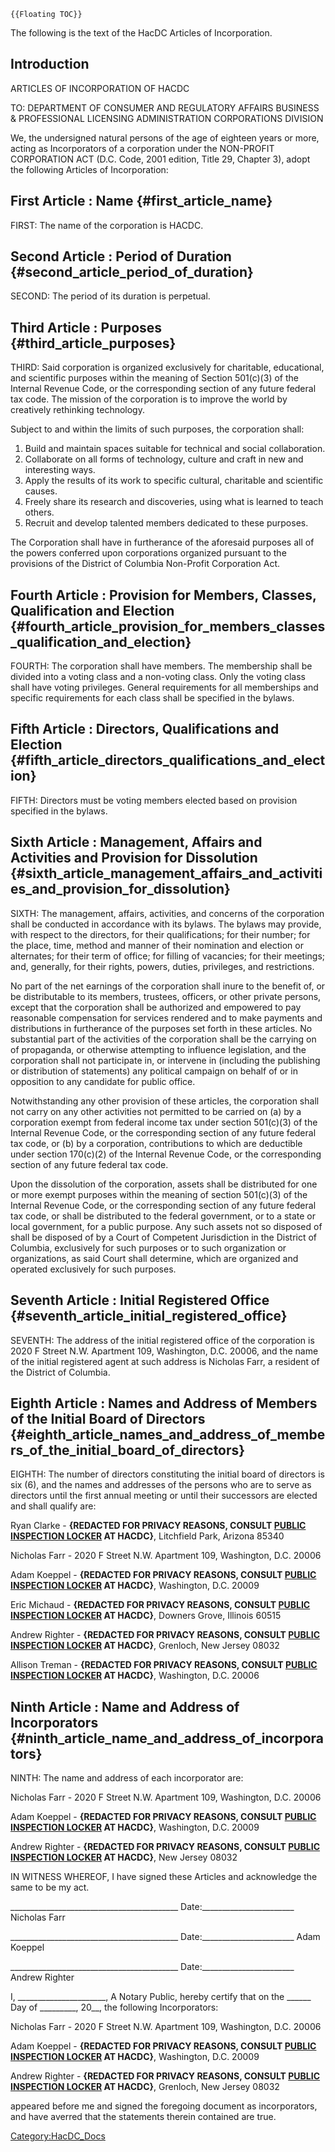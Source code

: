 ```{=mediawiki}
{{Floating TOC}}
```
The following is the text of the HacDC Articles of Incorporation.

## Introduction

ARTICLES OF INCORPORATION OF HACDC

TO: DEPARTMENT OF CONSUMER AND REGULATORY AFFAIRS BUSINESS &
PROFESSIONAL LICENSING ADMINISTRATION CORPORATIONS DIVISION

We, the undersigned natural persons of the age of eighteen years or
more, acting as Incorporators of a corporation under the NON-PROFIT
CORPORATION ACT (D.C. Code, 2001 edition, Title 29, Chapter 3), adopt
the following Articles of Incorporation:

## First Article : Name {#first_article_name}

FIRST: The name of the corporation is HACDC.

## Second Article : Period of Duration {#second_article_period_of_duration}

SECOND: The period of its duration is perpetual.

## Third Article : Purposes {#third_article_purposes}

THIRD: Said corporation is organized exclusively for charitable,
educational, and scientific purposes within the meaning of Section
501(c)(3) of the Internal Revenue Code, or the corresponding section of
any future federal tax code. The mission of the corporation is to
improve the world by creatively rethinking technology.

Subject to and within the limits of such purposes, the corporation
shall:

1.  Build and maintain spaces suitable for technical and social
    collaboration.
2.  Collaborate on all forms of technology, culture and craft in new and
    interesting ways.
3.  Apply the results of its work to specific cultural, charitable and
    scientific causes.
4.  Freely share its research and discoveries, using what is learned to
    teach others.
5.  Recruit and develop talented members dedicated to these purposes.

The Corporation shall have in furtherance of the aforesaid purposes all
of the powers conferred upon corporations organized pursuant to the
provisions of the District of Columbia Non-Profit Corporation Act.

## Fourth Article : Provision for Members, Classes, Qualification and Election {#fourth_article_provision_for_members_classes_qualification_and_election}

FOURTH: The corporation shall have members. The membership shall be
divided into a voting class and a non-voting class. Only the voting
class shall have voting privileges. General requirements for all
memberships and specific requirements for each class shall be specified
in the bylaws.

## Fifth Article : Directors, Qualifications and Election {#fifth_article_directors_qualifications_and_election}

FIFTH: Directors must be voting members elected based on provision
specified in the bylaws.

## Sixth Article : Management, Affairs and Activities and Provision for Dissolution {#sixth_article_management_affairs_and_activities_and_provision_for_dissolution}

SIXTH: The management, affairs, activities, and concerns of the
corporation shall be conducted in accordance with its bylaws. The bylaws
may provide, with respect to the directors, for their qualifications;
for their number; for the place, time, method and manner of their
nomination and election or alternates; for their term of office; for
filling of vacancies; for their meetings; and, generally, for their
rights, powers, duties, privileges, and restrictions.

No part of the net earnings of the corporation shall inure to the
benefit of, or be distributable to its members, trustees, officers, or
other private persons, except that the corporation shall be authorized
and empowered to pay reasonable compensation for services rendered and
to make payments and distributions in furtherance of the purposes set
forth in these articles. No substantial part of the activities of the
corporation shall be the carrying on of propaganda, or otherwise
attempting to influence legislation, and the corporation shall not
participate in, or intervene in (including the publishing or
distribution of statements) any political campaign on behalf of or in
opposition to any candidate for public office.

Notwithstanding any other provision of these articles, the corporation
shall not carry on any other activities not permitted to be carried on
(a) by a corporation exempt from federal income tax under section
501(c)(3) of the Internal Revenue Code, or the corresponding section of
any future federal tax code, or (b) by a corporation, contributions to
which are deductible under section 170(c)(2) of the Internal Revenue
Code, or the corresponding section of any future federal tax code.

Upon the dissolution of the corporation, assets shall be distributed for
one or more exempt purposes within the meaning of section 501(c)(3) of
the Internal Revenue Code, or the corresponding section of any future
federal tax code, or shall be distributed to the federal government, or
to a state or local government, for a public purpose. Any such assets
not so disposed of shall be disposed of by a Court of Competent
Jurisdiction in the District of Columbia, exclusively for such purposes
or to such organization or organizations, as said Court shall determine,
which are organized and operated exclusively for such purposes.

## Seventh Article : Initial Registered Office {#seventh_article_initial_registered_office}

SEVENTH: The address of the initial registered office of the corporation
is 2020 F Street N.W. Apartment 109, Washington, D.C. 20006, and the
name of the initial registered agent at such address is Nicholas Farr, a
resident of the District of Columbia.

## Eighth Article : Names and Address of Members of the Initial Board of Directors {#eighth_article_names_and_address_of_members_of_the_initial_board_of_directors}

EIGHTH: The number of directors constituting the initial board of
directors is six (6), and the names and addresses of the persons who are
to serve as directors until the first annual meeting or until their
successors are elected and shall qualify are:

Ryan Clarke - **{REDACTED FOR PRIVACY REASONS, CONSULT [ PUBLIC
INSPECTION LOCKER](Public_Inspection_Locker) AT HACDC}**,
Litchfield Park, Arizona 85340

Nicholas Farr - 2020 F Street N.W. Apartment 109, Washington, D.C. 20006

Adam Koeppel - **{REDACTED FOR PRIVACY REASONS, CONSULT [ PUBLIC
INSPECTION LOCKER](Public_Inspection_Locker) AT HACDC}**,
Washington, D.C. 20009

Eric Michaud - **{REDACTED FOR PRIVACY REASONS, CONSULT [ PUBLIC
INSPECTION LOCKER](Public_Inspection_Locker) AT HACDC}**,
Downers Grove, Illinois 60515

Andrew Righter - **{REDACTED FOR PRIVACY REASONS, CONSULT [ PUBLIC
INSPECTION LOCKER](Public_Inspection_Locker) AT HACDC}**,
Grenloch, New Jersey 08032

Allison Treman - **{REDACTED FOR PRIVACY REASONS, CONSULT [ PUBLIC
INSPECTION LOCKER](Public_Inspection_Locker) AT HACDC}**,
Washington, D.C. 20006

## Ninth Article : Name and Address of Incorporators {#ninth_article_name_and_address_of_incorporators}

NINTH: The name and address of each incorporator are:

Nicholas Farr - 2020 F Street N.W. Apartment 109, Washington, D.C. 20006

Adam Koeppel - **{REDACTED FOR PRIVACY REASONS, CONSULT [ PUBLIC
INSPECTION LOCKER](Public_Inspection_Locker) AT HACDC}**,
Washington, D.C. 20009

Andrew Righter - **{REDACTED FOR PRIVACY REASONS, CONSULT [ PUBLIC
INSPECTION LOCKER](Public_Inspection_Locker) AT HACDC}**, New
Jersey 08032

IN WITNESS WHEREOF, I have signed these Articles and acknowledge the
same to be my act.

\_\_\_\_\_\_\_\_\_\_\_\_\_\_\_\_\_\_\_\_\_\_\_\_\_\_\_\_\_\_\_\_\_\_\_\_\_\_\_\_\_\_
Date:\_\_\_\_\_\_\_\_\_\_\_\_\_\_\_\_\_\_\_\_\_\_\_ Nicholas Farr

\_\_\_\_\_\_\_\_\_\_\_\_\_\_\_\_\_\_\_\_\_\_\_\_\_\_\_\_\_\_\_\_\_\_\_\_\_\_\_\_\_\_
Date:\_\_\_\_\_\_\_\_\_\_\_\_\_\_\_\_\_\_\_\_\_\_\_ Adam Koeppel

\_\_\_\_\_\_\_\_\_\_\_\_\_\_\_\_\_\_\_\_\_\_\_\_\_\_\_\_\_\_\_\_\_\_\_\_\_\_\_\_\_\_
Date:\_\_\_\_\_\_\_\_\_\_\_\_\_\_\_\_\_\_\_\_\_\_\_ Andrew Righter

I, \_\_\_\_\_\_\_\_\_\_\_\_\_\_\_\_\_\_\_\_\_\_, A Notary Public, hereby
certify that on the \_\_\_\_\_\_ Day of \_\_\_\_\_\_\_\_\_, 20\_\_, the
following Incorporators:

Nicholas Farr - 2020 F Street N.W. Apartment 109, Washington, D.C. 20006

Adam Koeppel - **{REDACTED FOR PRIVACY REASONS, CONSULT [ PUBLIC
INSPECTION LOCKER](Public_Inspection_Locker) AT HACDC}**,
Washington, D.C. 20009

Andrew Righter - **{REDACTED FOR PRIVACY REASONS, CONSULT [ PUBLIC
INSPECTION LOCKER](Public_Inspection_Locker) AT HACDC}**,
Grenloch, New Jersey 08032

appeared before me and signed the foregoing document as incorporators,
and have averred that the statements therein contained are true.

[Category:HacDC_Docs](Category:HacDC_Docs)
